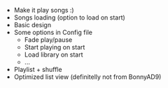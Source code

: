 - Make it play songs :)
- Songs loading (option to load on start)
- Basic design
- Some options in Config file
    - Fade play/pause
    - Start playing on start
    - Load library on start
    - ...
- Playlist + shuffle
- Optimized list view (definitelly not from BonnyAD9)
